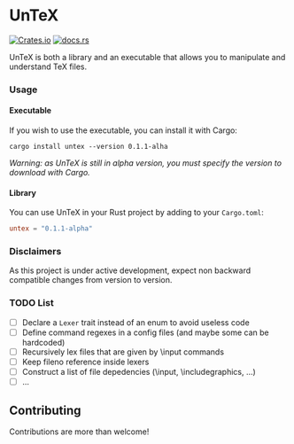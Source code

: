 # UnTeX

[![Crates.io](https://img.shields.io/crates/v/untex)](https://crates.io/crates/untex)
[![docs.rs](https://img.shields.io/docsrs/untex)](https://docs.rs/untex)

UnTeX is both a library and an executable that allows you to manipulate and understand TeX files.

### Usage

#### Executable

If you wish to use the executable, you can install it with Cargo:
```
cargo install untex --version 0.1.1-alha
```
*Warning: as UnTeX is still in alpha version, you must specify the version to download with Cargo.*

#### Library

You can use UnTeX in your Rust project by adding to your `Cargo.toml`:
```toml
untex = "0.1.1-alpha"
```

### Disclaimers

As this project is under active development, expect non backward compatible changes from version to version.

### TODO List

- [ ] Declare a `Lexer` trait instead of an enum to avoid useless code
- [ ] Define command regexes in a config files (and maybe some can be hardcoded)
- [ ] Recursively lex files that are given by \input commands
- [ ] Keep fileno reference inside lexers
- [ ] Construct a list of file depedencies (\input, \includegraphics, ...)
- [ ] ...

## Contributing

Contributions are more than welcome!
